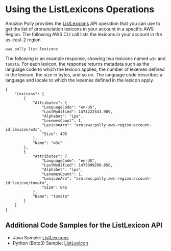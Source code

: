 # Using the ListLexicons Operations<a name="gs-list-lexicons"></a>

Amazon Polly provides the [ListLexicons](API_ListLexicons.md) API operation that you can use to get the list of pronunciation lexicons in your account in a specific AWS Region\. The following AWS CLI call lists the lexicons in your account in the us\-east\-2 region\.



```
aws polly list-lexicons
```

The following is an example response, showing two lexicons named `w3c` and `tomato`\. For each lexicon, the response returns metadata such as the language code to which the lexicon applies, the number of lexemes defined in the lexicon, the size in bytes, and so on\. The language code describes a language and locale to which the lexemes defined in the lexicon apply\. 

```
{
    "Lexicons": [
        {
            "Attributes": {
                "LanguageCode": "en-US",
                "LastModified": 1474222543.989,
                "Alphabet": "ipa",
                "LexemesCount": 1,
                "LexiconArn": "arn:aws:polly:aws-region:account-id:lexicon/w3c",
                "Size": 495
            },
            "Name": "w3c"
        },
        {
            "Attributes": {
                "LanguageCode": "en-US",
                "LastModified": 1473099290.858,
                "Alphabet": "ipa",
                "LexemesCount": 1,
                "LexiconArn": "arn:aws:polly:aws-region:account-id:lexicon/tomato",
                "Size": 645
            },
            "Name": "tomato"
        }
    ]
}
```

## Additional Code Samples for the ListLexicon API<a name="gs-list-lexicon-example-4"></a>
+ Java Sample: [ListLexicons](ListLexiconsSample.md)
+ Python \(Boto3\) Sample: [ListLexicon](ListLexiconSamplePython.md)